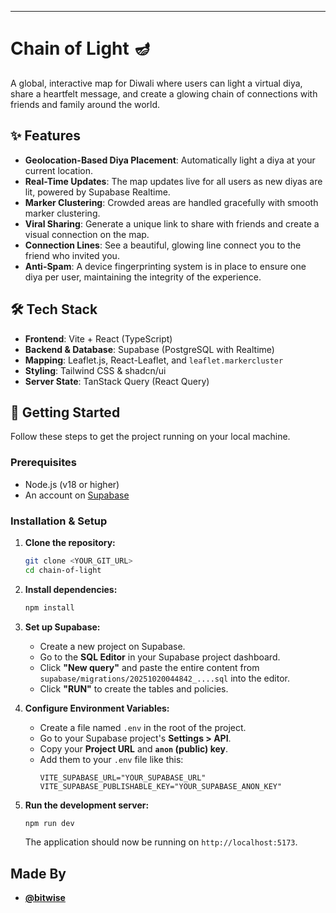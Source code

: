 
-----

# Chain of Light 🪔

A global, interactive map for Diwali where users can light a virtual diya, share a heartfelt message, and create a glowing chain of connections with friends and family around the world.

## ✨ Features

  * **Geolocation-Based Diya Placement**: Automatically light a diya at your current location.
  * **Real-Time Updates**: The map updates live for all users as new diyas are lit, powered by Supabase Realtime.
  * **Marker Clustering**: Crowded areas are handled gracefully with smooth marker clustering.
  * **Viral Sharing**: Generate a unique link to share with friends and create a visual connection on the map.
  * **Connection Lines**: See a beautiful, glowing line connect you to the friend who invited you.
  * **Anti-Spam**: A device fingerprinting system is in place to ensure one diya per user, maintaining the integrity of the experience.

## 🛠️ Tech Stack

  * **Frontend**: Vite + React (TypeScript)
  * **Backend & Database**: Supabase (PostgreSQL with Realtime) 
  * **Mapping**: Leaflet.js, React-Leaflet, and `leaflet.markercluster`
  * **Styling**: Tailwind CSS & shadcn/ui 
  * **Server State**: TanStack Query (React Query) 
## 🚀 Getting Started

Follow these steps to get the project running on your local machine.

### Prerequisites

  * Node.js (v18 or higher)
  * An account on [Supabase](https://supabase.com)

### Installation & Setup

1.  **Clone the repository:**

    ```sh
    git clone <YOUR_GIT_URL>
    cd chain-of-light
    ```

2.  **Install dependencies:**

    ```sh
    npm install
    ```

3.  **Set up Supabase:**

      * Create a new project on Supabase.
      * Go to the **SQL Editor** in your Supabase project dashboard.
      * Click **"New query"** and paste the entire content from `supabase/migrations/20251020044842_....sql` into the editor.
      * Click **"RUN"** to create the tables and policies.

4.  **Configure Environment Variables:**

      * Create a file named `.env` in the root of the project.
      * Go to your Supabase project's **Settings \> API**.
      * Copy your **Project URL** and **`anon` (public) key**.
      * Add them to your `.env` file like this:
        ```env
        VITE_SUPABASE_URL="YOUR_SUPABASE_URL"
        VITE_SUPABASE_PUBLISHABLE_KEY="YOUR_SUPABASE_ANON_KEY"
        ```

5.  **Run the development server:**

    ```sh
    npm run dev
    ```

    The application should now be running on `http://localhost:5173`.



## Made By

  * [**@bitwise**](https://linktr.ee/bitwise72)
